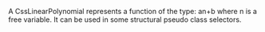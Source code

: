 A CssLinearPolynomial represents a function of the type: an+b where n is a free variable. It can be used in some structural pseudo class selectors.